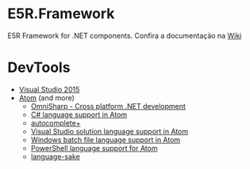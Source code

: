 # E5R.Framework
E5R Framework for .NET components. Confira a documentação na [Wiki][1]

# DevTools

* [Visual Studio 2015][2]
* [Atom][3] (and more)
  * [OmniSharp - Cross platform .NET development][4]
  * [C# language support in Atom][5]
  * [autocomplete+][6]
  * [Visual Studio solution language support in Atom][7]
  * [Windows batch file language support in Atom][8]
  * [PowerShell language support for Atom][9]
  * [language-sake][10]

[1]: https://github.com/e5r/e5r.framework/wiki
[2]: http://www.visualstudio.com/pt-br/downloads/visual-studio-2015-downloads-vs
[3]: http://atom.io
[4]: https://atom.io/packages/omnisharp-atom
[5]: https://atom.io/packages/language-csharp
[6]: https://atom.io/packages/autocomplete-plus
[7]: https://atom.io/packages/language-sln
[8]: https://atom.io/packages/language-batchfile
[9]: https://atom.io/packages/language-powershell
[10]: https://atom.io/packages/language-sake
